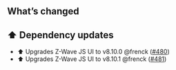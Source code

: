 ## What’s changed

## ⬆️ Dependency updates

- ⬆️ Upgrades Z-Wave JS UI to v8.10.0 @frenck ([#480](https://github.com/hassio-addons/addon-zwave-js-ui/pull/480))
- ⬆️ Upgrades Z-Wave JS UI to v8.10.1 @frenck ([#481](https://github.com/hassio-addons/addon-zwave-js-ui/pull/481))
